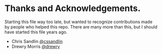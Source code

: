 # Thanks and Acknowledgements.

Starting this file way too late, but wanted to recognize contributions made by people who helped this repo. 
There are many more than this, but I should have started this file years ago.

* Chris Sandlin [@cssandlin](https://github.com/cssandlin)
* Drewry Morris [@drewry](https://github.com/drewry)
